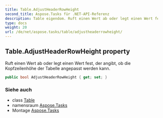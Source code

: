 ```yaml
---
title: Table.AdjustHeaderRowHeight
second_title: Aspose.Tasks für .NET-API-Referenz
description: Table eigendom. Ruft einen Wert ab oder legt einen Wert fest der angibt ob die Kopfzeilenhöhe der Tabelle angepasst werden kann.
type: docs
weight: 20
url: /de/net/aspose.tasks/table/adjustheaderrowheight/
---
```

## Table.AdjustHeaderRowHeight property

Ruft einen Wert ab oder legt einen Wert fest, der angibt, ob die Kopfzeilenhöhe der Tabelle angepasst werden kann.

```csharp
public bool AdjustHeaderRowHeight { get; set; }
```

### Siehe auch

* class [Table](../)
* namensraum [Aspose.Tasks](../../table/)
* Montage [Aspose.Tasks](../../../)


